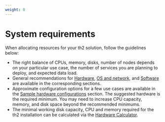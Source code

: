 ```yaml
---
weight: 0
---
```


# System requirements

When allocating resources for your th2 solution, follow the guidelines below:
- The right balance of CPUs, memory, disks, number of nodes depends on your particular use case, the number of services you are planning to deploy, and expected data load.
- General recommendations for [Hardware](./requirements/hardware), [OS and network](./requirements/os-and-network), and [Software](./requirements/software) are available in the corresponding sections.
- Approximate configuration options for a few use cases are available in the [Sample hardware configurations](./requirements/hardware#sample-hardware-configurations) section.
  The suggested hardware is the required minimum. You may need to increase CPU capacity, memory,
  and disk space beyond the recommended minimums.
- The minimal working disk capacity, CPU and memory required for the th2 installation can be calculated via the [Hardware Calculator](./requirements/hardware#minimal-hardware-requirements-calculator).

